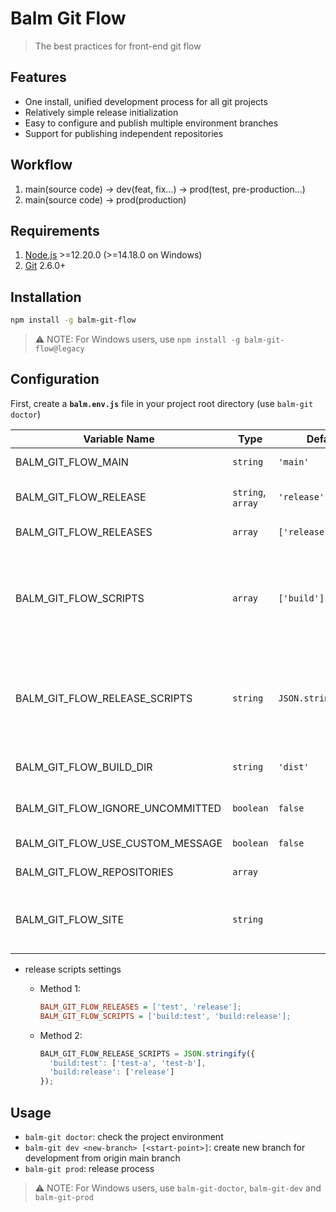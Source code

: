 # Balm Git Flow

> The best practices for front-end git flow

## Features

- One install, unified development process for all git projects
- Relatively simple release initialization
- Easy to configure and publish multiple environment branches
- Support for publishing independent repositories

## Workflow

1. main(source code) -> dev(feat, fix...) -> prod(test, pre-production...)
2. main(source code) -> prod(production)

## Requirements

1. [Node.js](https://nodejs.org/) >=12.20.0 (>=14.18.0 on Windows)
2. [Git](https://git-scm.com/) 2.6.0+

## Installation

```sh
npm install -g balm-git-flow
```

> ⚠️ NOTE: For Windows users, use `npm install -g balm-git-flow@legacy`

## Configuration

First, create a **`balm.env.js`** file in your project root directory (use `balm-git doctor`)

| Variable Name                    | Type              | Default              | Description                                                                                        |
| -------------------------------- | ----------------- | -------------------- | -------------------------------------------------------------------------------------------------- |
| BALM_GIT_FLOW_MAIN               | `string`          | `'main'`             | main branch (source code)                                                                          |
| BALM_GIT_FLOW_RELEASE            | `string`, `array` | `'release'`          | production release branch(es)                                                                      |
| BALM_GIT_FLOW_RELEASES           | `array`           | `['release']`        | all release branches                                                                               |
| BALM_GIT_FLOW_SCRIPTS            | `array`           | `['build']`          | all build scripts corresponding to the release branches ( the keys of `scripts` in `package.json`) |
| BALM_GIT_FLOW_RELEASE_SCRIPTS    | `string`          | `JSON.stringify({})` | associated scripts and release branches (`{ [script: string]: [releases: string[]] }`)             |
| BALM_GIT_FLOW_BUILD_DIR          | `string`          | `'dist'`             | build out dir (by `npm-run-script`)                                                                |
| BALM_GIT_FLOW_IGNORE_UNCOMMITTED | `boolean`         | `false`              | ignore uncommitted for workflow                                                                    |
| BALM_GIT_FLOW_USE_CUSTOM_MESSAGE | `boolean`         | `false`              | use custom log message                                                                             |
| BALM_GIT_FLOW_REPOSITORIES       | `array`           |                      | independent repositories                                                                           |
| BALM_GIT_FLOW_SITE               | `string`          |                      | production release branch for independent repositories                                             |

- release scripts settings

  - Method 1:

    ```ini
    BALM_GIT_FLOW_RELEASES = ['test', 'release'];
    BALM_GIT_FLOW_SCRIPTS = ['build:test', 'build:release'];
    ```

  - Method 2:

    ```js
    BALM_GIT_FLOW_RELEASE_SCRIPTS = JSON.stringify({
      'build:test': ['test-a', 'test-b'],
      'build:release': ['release']
    });
    ```

## Usage

- `balm-git doctor`: check the project environment
- `balm-git dev <new-branch> [<start-point>]`: create new branch for development from origin main branch
- `balm-git prod`: release process

> ⚠️ NOTE: For Windows users, use `balm-git-doctor`, `balm-git-dev` and `balm-git-prod`
